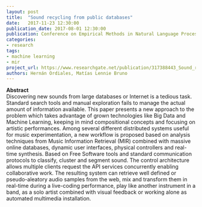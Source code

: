 ```yaml
---
layout: post
title:  "Sound recycling from public databases"
date:   2017-11-23 12:30:00
publication_date: 2017-08-01 12:30:00
publication: Conference on Empirical Methods in Natural Language Processing (EMNLP)
categories: 
- research
tags:
- machine learning
- mir
project_url: https://www.researchgate.net/publication/317388443_Sound_recycling_from_public_databases
authors: Hernán Ordiales, Matías Lennie Bruno
---
```


**Abstract**<br>
Discovering new sounds from large databases or Internet is a tedious task. Standard search tools and manual exploration fails to manage the actual amount of information available. This paper presents a new approach to the problem which takes advantage of grown technologies like Big Data and Machine Learning, keeping in mind compositional concepts and focusing on artistic performances. Among several different distributed systems useful for music experimentation, a new workflow is proposed based on analysis techniques from Music Information Retrieval (MIR) combined with massive online databases, dynamic user interfaces, physical controllers and real-time synthesis. Based on Free Software tools and standard communication protocols to classify, cluster and segment sound. The control architecture allows multiple clients request the API services concurrently enabling collaborative work. The resulting system can retrieve well defined or pseudo-aleatory audio samples from the web, mix and transform them in real-time during a live-coding performance, play like another instrument in a band, as a solo artist combined with visual feedback or working alone as automated multimedia installation. 
